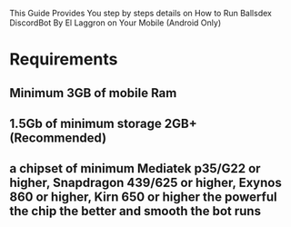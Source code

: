 This Guide Provides You step by steps details on How to Run Ballsdex DiscordBot By El Laggron on Your Mobile (Android Only) 

# Requirements 
## Minimum 3GB of mobile Ram 

## 1.5Gb of minimum storage 2GB+ (Recommended)  

## a chipset of minimum Mediatek p35/G22 or higher, Snapdragon 439/625 or higher, Exynos 860 or higher, Kirn 650 or higher the powerful the chip the better and smooth the bot runs 
